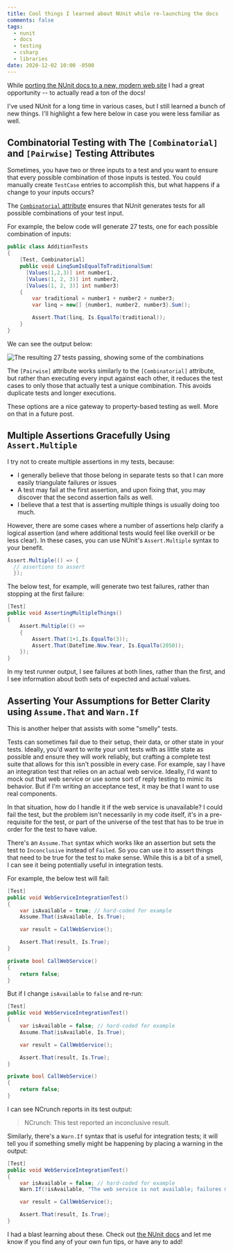 ```yaml
---
title: Cool things I learned about NUnit while re-launching the docs
comments: false
tags:
  - nunit
  - docs
  - testing
  - csharp
  - libraries
date: 2020-12-02 10:00 -0500
---
```

While [porting the NUnit docs to a new, modern web site](https://seankilleen.com/2020/07/announcement-i-am-now-the-lead-for-the-nunit-docs-project/) I had a great opportunity -- to actually read a ton of the docs!

I've used NUnit for a long time in various cases, but I still learned a bunch of new things. I'll highlight a few here below in case you were less familiar as well.

## Combinatorial Testing with The `[Combinatorial]` and `[Pairwise]` Testing Attributes

Sometimes, you have two or three inputs to a test and you want to ensure that every possible combination of those inputs is tested. You could manually create `TestCase` entries to accomplish this, but what happens if a change to your inputs occurs?

The [`Combinatorial` attribute](https://docs.nunit.org/articles/nunit/writing-tests/attributes/combinatorial.html) ensures that NUnit generates tests for all possible combinations of your test input.

For example, the below code will generate 27 tests, one for each possible combination of inputs:

```csharp
public class AdditionTests
{
    [Test, Combinatorial]
    public void LinqSumIsEqualToTraditionalSum(
      [Values(1,2,3)] int number1,
      [Values(1, 2, 3)] int number2,
      [Values(1, 2, 3)] int number3)
    {
        var traditional = number1 + number2 + number3;
        var linq = new[] {number1, number2, number3}.Sum();

        Assert.That(linq, Is.EqualTo(traditional));
    }
}
```

We can see the output below:

![The resulting 27 tests passing, showing some of the combinations]({{site.post-images}}/2020-cool-things-nunit/GeneratedTests.png)

The `[Pairwise]` attribute works similarly to the `[Combinatorial]` attribute, but rather than executing every input against each other, it reduces the test cases to only those that actually test a unique combination. This avoids duplicate tests and longer executions.

These options are a nice gateway to property-based testing as well. More on that in a future post.

## Multiple Assertions Gracefully Using `Assert.Multiple`

I try not to create multiple assertions in my tests, because:

* I generally believe that those belong in separate tests so that I can more easily triangulate failures or issues
* A test may fail at the first assertion, and upon fixing that, you may discover that the second assertion fails as well.
* I believe that a test that is asserting multiple things is usually doing too much.

However, there are some cases where a number of assertions help clarify a logical assertion (and where additional tests would feel like overkill or be less clear). In these cases, you can use NUnit's `Assert.Multiple` syntax to your benefit.

```csharp
Assert.Multiple(() => {
  // assertions to assert
  });
```

The below test, for example, will generate two test failures, rather than stopping at the first failure:

```csharp
[Test]
public void AssertingMultipleThings()
{
    Assert.Multiple(() =>
    {
        Assert.That(1+1,Is.EqualTo(3));
        Assert.That(DateTime.Now.Year, Is.EqualTo(2050));
    });
}
```

In my test runner output, I see failures at both lines, rather than the first, and I see information about both sets of expected and actual values.

## Asserting Your Assumptions for Better Clarity using `Assume.That` and `Warn.If`

This is another helper that assists with some "smelly" tests.

Tests can sometimes fail due to their setup, their data, or other state in your tests. Ideally, you'd want to write your unit tests with as little state as possible and ensure they will work reliably, but crafting a complete test suite that allows for this isn't possible in every case. For example, say I have an integration test that relies on an actual web service. Ideally, I'd want to mock out that web service or use some sort of reply testing to mimic its behavior. But if I'm writing an acceptance test, it may be that I want to use real components.

In that situation, how do I handle it if the web service is unavailable? I could fail the test, but the problem isn't necessarily in my code itself, it's in a pre-requisite for the test, or part of the universe of the test that has to be true in order for the test to have value.

There's an `Assume.That` syntax which works like an assertion but sets the test to `Inconclusive` instead of `Failed`. So you can use it to assert things that need to be true for the test to make sense. While this is a bit of a smell, I can see it being potentially useful in integration tests.

For example, the below test will fail:

```csharp
[Test]
public void WebServiceIntegrationTest()
{
    var isAvailable = true; // hard-coded for example
    Assume.That(isAvailable, Is.True);

    var result = CallWebService();

    Assert.That(result, Is.True);
}

private bool CallWebService()
{
    return false;
}
```

But if I change `isAvailable` to `false` and re-run:

```csharp
[Test]
public void WebServiceIntegrationTest()
{
    var isAvailable = false; // hard-coded for example
    Assume.That(isAvailable, Is.True);

    var result = CallWebService();

    Assert.That(result, Is.True);
}

private bool CallWebService()
{
    return false;
}
```

I can see NCrunch reports in its test output:

> NCrunch: This test reported an inconclusive result.

Similarly, there's a `Warn.If` syntax that is useful for integration tests; it will tell you if something smelly might be happening by placing a warning in the output:

```csharp
[Test]
public void WebServiceIntegrationTest()
{
    var isAvailable = false; // hard-coded for example
    Warn.If(!isAvailable, "The web service is not available; failures may be due to this.");

    var result = CallWebService();

    Assert.That(result, Is.True);
}
```

I had a blast learning about these. Check out [the NUnit docs](https://nunit.org/docs/) and let me know if you find any of your own fun tips, or have any to add!
